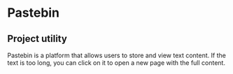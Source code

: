 # Pastebin

## Project utility ##
Pastebin is a platform that allows users to store and view text content. If the text is too long, you can click on it to open a new page with the full content.

##
